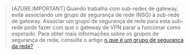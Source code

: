 >[AZURE.IMPORTANT] Quando trabalha com sub-redes de gateway, evite associando um grupo de segurança de rede (NSG) à sub-rede de gateway. Associar um grupo de segurança de rede para esta sub-rede pode fazer com que o gateway de VPN parar a funcionar como esperado. Para obter mais informações sobre os grupos de segurança de rede, consulte o artigo [o que é um grupo de segurança da rede?](../articles/virtual-network/virtual-networks-nsg.md)



